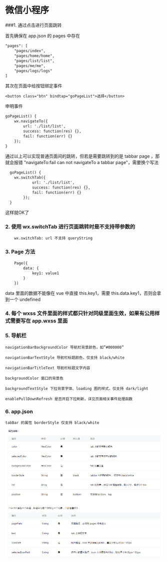 # 微信小程序

###1. 通过点击进行页面跳转

首先确保在 app.json 的 pages 中存在

	"pages": [
		"pages/index",
		"pages/home/home",
		"pages/list/list",
		"pages/me/me",
		"pages/logs/logs"
	]

其次在页面中给按钮绑定事件

	<button class="btn" bindtap="goPageList">选择</button>

申明事件

	goPageList() {
		wx.navigateTo({
			url: './list/list',
			success: function(res) {},
			fail: function(err) {}
		});
	}

通过以上可以实现普通页面间的跳转，但若是需要跳转到的是 tabbar page ，那就会报错 "navigateTo:fail can not navigateTo a tabbar page"，需要换个写法

	  goPageList() {
	  	wx.switchTab({
				url: './list/list',
				success: function(res) {},
				fail: function(err) {}
			});
	  }

这样就OK了

### 2. 使用 wx.switchTab 进行页面跳转时是不支持带参数的

		wx.switchTab: url 不支持 queryString

### 3. Page 方法
		Page({
			data: {
				key1: value1
			}
		})

		
data 里面的数据不能像在 vue 中直接 this.key1，需要 this.data.key1，否则会拿到一个 undefined

### 4. 每个 wxss 文件里面的样式都只针对同级里面生效，如果有公用样式需要写在 app.wxss 里面

### 5. 导航栏

	navigationBarBackgroundColor 导航栏背景颜色，如”#000000”

	navigationBarTextStyle 导航栏标题颜色，仅支持 black/white

	navigationBarTitleText 导航栏标题文字内容

	backgroundColor 窗口的背景色

	backgroundTextStyle 下拉背景字体、loading 图的样式，仅支持 dark/light

	enablePullDownRefresh 是否开启下拉刷新，详见页面相关事件处理函数


### 6. app.json
	tabBar 的属性 borderStyle 仅支持 black/white
	
![](20181217/tabBar.png)